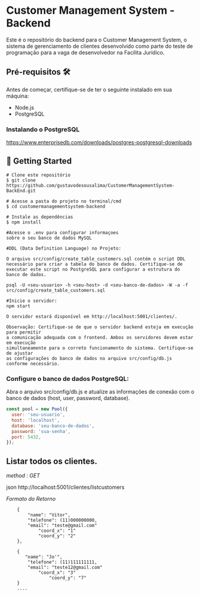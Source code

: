 # Customer Management System - Backend

Este é o repositório do backend para o Customer Management System, o sistema de gerenciamento de clientes desenvolvido como parte do teste de programação para a vaga de desenvolvedor na Facilita Jurídico.

## Pré-requisitos 🛠️

Antes de começar, certifique-se de ter o seguinte instalado em sua máquina:

- Node.js
- PostgreSQL
  
### Instalando o PostgreSQL
https://www.enterprisedb.com/downloads/postgres-postgresql-downloads

## ****🎲 Getting Started****

```
# Clone este repositório
$ git clone https://github.com/gustavodesousalima/CustomerManagementSystem-BackEnd.git

# Acesse a pasta do projeto no terminal/cmd
$ cd customermanagementsystem-backend

# Instale as dependências
$ npm install

#Acesse o .env para configurar informaçoes
sobre o seu banco de dados MySQL

#DDL (Data Definition Language) no Projeto:

O arquivo src/config/create_table_customers.sql contém o script DDL necessário para criar a tabela do banco de dados. Certifique-se de executar este script no PostgreSQL para configurar a estrutura do banco de dados.

psql -U <seu-usuario> -h <seu-host> -d <seu-banco-de-dados> -W -a -f src/config/create_table_customers.sql

#Inicie o servidor:
npm start

O servidor estará disponível em http://localhost:5001/clientes/.

Observação: Certifique-se de que o servidor backend esteja em execução para permitir
a comunicação adequada com o frontend. Ambos os servidores devem estar em execução 
simultaneamente para o correto funcionamento do sistema. Certifique-se de ajustar 
as configurações do banco de dados no arquivo src/config/db.js conforme necessário.
```

### Configure o banco de dados PostgreSQL:

Abra o arquivo src/config/db.js e atualize as informações de conexão com o banco de dados (host, user, password, database).

```jsx
const pool = new Pool({
  user: 'seu-usuario',
  host: 'localhost',
  database: 'seu-banco-de-dados',
  password: 'sua-senha',
  port: 5432,
});
```
## Listar todos os clientes.

*method : GET*

json
http://localhost:5001/clientes/listcustomers


*Formato do Retorno*

		{
		    "name": "Vitor",
		    "telefone": (11)000000000,
		    "email": "teste@gmail.com"
        	    "coord_x": "1"
        	    "coord_y": "2"
		},
  
		{
		   "name": "Jo'",
		    "telefone": (11)111111111,
		    "email": "teste12@gmail.com"
        	    "coord_x": "3"
                    "coord_y": "7"
		}
		....
